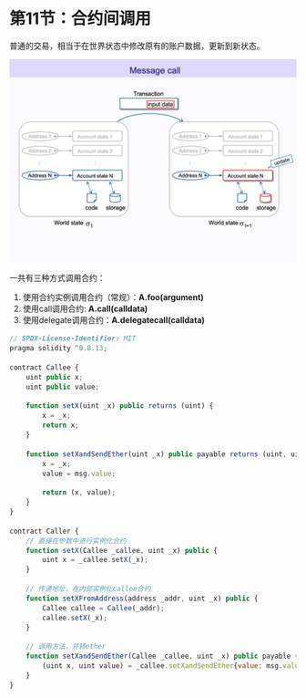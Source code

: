 # 第11节：合约间调用

普通的交易，相当于在世界状态中修改原有的账户数据，更新到新状态。

![image-20220906214200031](assets/image-20220906214200031.png)

一共有三种方式调用合约：

1. 使用合约实例调用合约（常规）：**A.foo(argument)**
2. 使用call调用合约: **A.call(calldata)**
3. 使用delegate调用合约：**A.delegatecall(calldata)**

```js
// SPDX-License-Identifier: MIT
pragma solidity ^0.8.13;

contract Callee {
    uint public x;
    uint public value;

    function setX(uint _x) public returns (uint) {
        x = _x;
        return x;
    }

    function setXandSendEther(uint _x) public payable returns (uint, uint) {
        x = _x;
        value = msg.value;

        return (x, value);
    }
}

contract Caller {
    // 直接在参数中进行实例化合约
    function setX(Callee _callee, uint _x) public {
        uint x = _callee.setX(_x);
    }

    // 传递地址，在内部实例化callee合约
    function setXFromAddress(address _addr, uint _x) public {
        Callee callee = Callee(_addr);
        callee.setX(_x);
    }

    // 调用方法，并转ether
    function setXandSendEther(Callee _callee, uint _x) public payable {
        (uint x, uint value) = _callee.setXandSendEther{value: msg.value}(_x);
    }
}

```



